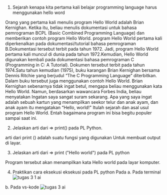 1. Sejarah kenapa kita pertama kali belajar programming language harus menggunakan hello word

Orang yang pertama kali menulis program Hello World adalah Brian Kernighan. Ketika itu, 
beliau menulis dokumentasi untuk bahasa pemrograman BCPL (Basic Combined Programming Language) dan memberikan contoh program Hello World.
program Hello World pertama kali diperkenalkan pada dokumentasi/tutorial bahasa pemrograman B.Dokumentasi tersebut terbit pada tahun 1972.
Jadi, program Hello World pertama kali muncul di dunia pada tahun 1972.Kemudian, Hello World digunakan kembali pada dokumentasi bahasa pemrograman C (Programming in C: A Tutorial).
Dokumen tersebut terbit pada tahun 1974.Satu tahun kemudian (1975), buku karangan Brian Kernighan bersama Dennis Ritchie yang berjudul “The C Programming Language” diterbitkan. 
Dalam buku tersebut juga menggunakan contoh Hello World. Brian Kernighan sebenarnya tidak ingat betul, mengapa beliau menggunakan kata Hello World. Namun, berdasarkan wawancara Forbes India, beliau menyatakan
Ingatan saya sangat suram sekarang. Apa yang saya ingat adalah sebuah kartun yang menampilkan seekor telur dan anak ayam, dan anak ayam itu mengatakan “Hello, world!"
Itulah sejarah dan asal usul program Hello World. Entah bagaimana program ini bisa begitu populer sampai saat ini.

2. Jelaskan arti dari => print() pada PL Python.

arti dari print () adalah suatu fungsi yang digunakan Untuk membuat output di layar. 

3. Jelaskan arti dari => print ("Hello world") pada PL python

Program tersebut akan menampilkan kata Hello world pada layar komputer. 

4. Praktikan cara eksekusi eksekusi pada PL python Pada 
a. Pada terminal 
![tugas 3   1 ai](https://user-images.githubusercontent.com/93025147/138892622-4b6f1593-33ef-4225-a251-12566a59f9c5.png)

b. Pada vs-kode
![tugas 3 ai](https://user-images.githubusercontent.com/93025147/138892735-43c129a9-5ac6-44ac-ba62-c7d72b472b9f.png)
